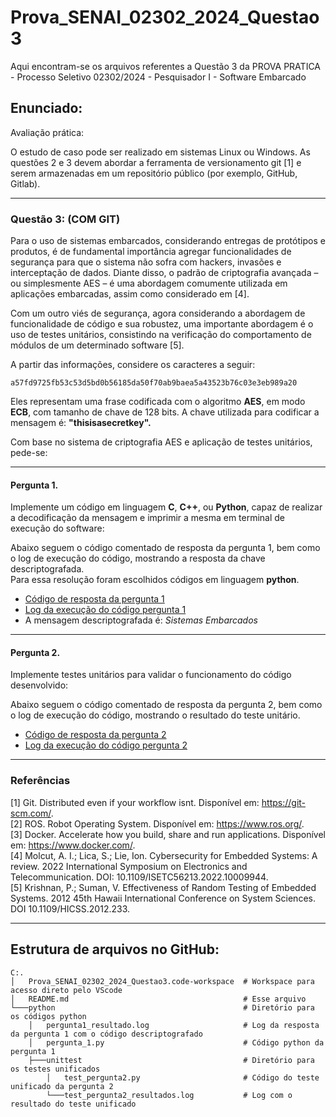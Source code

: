 # Prova_SENAI_02302_2024_Questao3
Aqui encontram-se os arquivos referentes a Questão 3 da PROVA PRATICA - Processo Seletivo 02302/2024 - Pesquisador I - Software Embarcado

## Enunciado:
Avaliação prática:

O estudo de caso pode ser realizado em sistemas Linux ou Windows. As questões 2 e 3 devem abordar a ferramenta de versionamento git [1] e serem armazenadas em um repositório público (por exemplo, GitHub, Gitlab).

***
### Questão 3: (COM GIT)

Para o uso de sistemas embarcados, considerando entregas de protótipos e produtos, é de fundamental importância agregar funcionalidades de segurança para que o sistema não sofra com hackers, invasões e interceptação de dados. Diante disso, o padrão de criptografia avançada – ou simplesmente AES – é uma abordagem comumente utilizada em aplicações embarcadas, assim como considerado em [4].

Com um outro viés de segurança, agora considerando a abordagem de funcionalidade de código e sua robustez, uma importante abordagem é o uso de testes unitários, consistindo na verificação do comportamento de módulos de um determinado software [5].

A partir das informações, considere os caracteres a seguir:

```
a57fd9725fb53c53d5bd0b56185da50f70ab9baea5a43523b76c03e3eb989a20
```

Eles representam uma frase codificada com o algoritmo **AES**, em modo **ECB**, com tamanho de chave de 128 bits. A chave utilizada para codificar a mensagem é: **"thisisasecretkey".**

Com base no sistema de criptografia AES e aplicação de testes unitários, pede-se:

***
#### Pergunta 1.
Implemente um código em linguagem **C**, **C++**, ou **Python**, capaz de realizar a decodificação da mensagem e imprimir a mesma em terminal de execução do software:

Abaixo seguem o código comentado de resposta da pergunta 1, bem como o log de execução do código, mostrando a resposta da chave descriptografada.  
Para essa resolução foram escolhidos códigos em linguagem **python**.  

* [Código de resposta da pergunta 1](https://github.com/alexandreberg/Prova_SENAI_02302_2024_Questao3/blob/main/python/pergunta_1.py)
* [Log da execução do código pergunta 1](https://github.com/alexandreberg/Prova_SENAI_02302_2024_Questao3/blob/main/python/pergunta1_resultado.log)
* A mensagem descriptografada é:  *Sistemas Embarcados*

***
#### Pergunta 2.
Implemente testes unitários para validar o funcionamento do código desenvolvido:

Abaixo seguem o código comentado de resposta da pergunta 2, bem como o log de execução do código, mostrando o resultado do teste unitário.

* [Código de resposta da pergunta 2](https://github.com/alexandreberg/Prova_SENAI_02302_2024_Questao3/blob/main/python/unittest/test_pergunta2.py)
* [Log da execução do código pergunta 2](https://github.com/alexandreberg/Prova_SENAI_02302_2024_Questao3/blob/main/python/unittest/test_pergunta2_resultados.log)


***
### Referências

[1] Git. Distributed even if your workflow isnt. Disponível em: <https://git-scm.com/>.  
[2] ROS. Robot Operating System. Disponível em: <https://www.ros.org/>.  
[3] Docker. Accelerate how you build, share and run applications. Disponível em: <https://www.docker.com/>.  
[4] Molcut, A. I.; Lica, S.; Lie, Ion. Cybersecurity for Embedded Systems: A review. 2022 International Symposium on Electronics and Telecommunication. DOI: 10.1109/ISETC56213.2022.10009944.  
[5] Krishnan, P.; Suman, V. Effectiveness of Random Testing of Embedded Systems. 2012 45th Hawaii International Conference on System Sciences. DOI 10.1109/HICSS.2012.233.  

***
## Estrutura de arquivos no GitHub:
```   
C:.
│   Prova_SENAI_02302_2024_Questao3.code-workspace  # Workspace para acesso direto pelo VScode
│   README.md                                       # Esse arquivo                                    
└───python                                          # Diretório para os códigos python
    │   pergunta1_resultado.log                     # Log da resposta da pergunta 1 com o código descriptografado
    │   pergunta_1.py                               # Código python da pergunta 1
    ├───unittest                                    # Diretório para os testes unificados
        │   test_pergunta2.py                       # Código do teste unificado da pergunta 2
        └───test_pergunta2_resultados.log           # Log com o resultado do teste unificado

```
